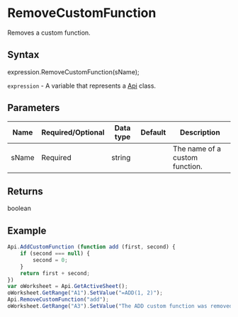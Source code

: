 # RemoveCustomFunction

Removes a custom function.

## Syntax

expression.RemoveCustomFunction(sName);

`expression` - A variable that represents a [Api](../Api.md) class.

## Parameters

| **Name** | **Required/Optional** | **Data type** | **Default** | **Description** |
| ------------- | ------------- | ------------- | ------------- | ------------- |
| sName | Required | string |  | The name of a custom function. |

## Returns

boolean

## Example



```javascript
Api.AddCustomFunction (function add (first, second) {
    if (second === null) {
        second = 0;
    }
    return first + second;
})
var oWorksheet = Api.GetActiveSheet();
oWorksheet.GetRange("A1").SetValue("=ADD(1, 2)");
Api.RemoveCustomFunction("add");
oWorksheet.GetRange("A3").SetValue("The ADD custom function was removed.");

```
